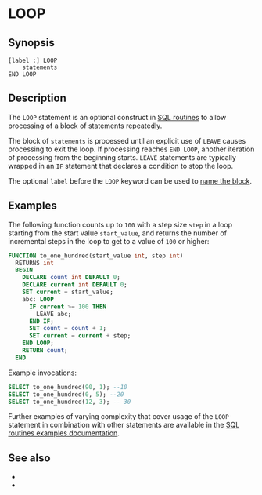 # LOOP

## Synopsis

```text
[label :] LOOP
    statements
END LOOP
```

## Description

The `LOOP` statement is an optional construct in [SQL
routines](/routines/introduction) to allow processing of a block of statements
repeatedly.

The block of `statements` is processed until an explicit use of `LEAVE` causes
processing to exit the loop. If processing reaches `END LOOP`, another iteration
of processing from the beginning starts. `LEAVE` statements are typically
wrapped in an `IF` statement that declares a condition to stop the loop.

The optional `label` before the `LOOP` keyword can be used to [name the
block](routine-label).

## Examples

The following function counts up to `100` with a step size `step` in a loop
starting from the start value `start_value`, and returns the number of
incremental steps in the loop to get to a value of `100` or higher:

```sql
FUNCTION to_one_hundred(start_value int, step int)
  RETURNS int
  BEGIN
    DECLARE count int DEFAULT 0;
    DECLARE current int DEFAULT 0;
    SET current = start_value;
    abc: LOOP
      IF current >= 100 THEN
        LEAVE abc;
      END IF;
      SET count = count + 1;
      SET current = current + step;
    END LOOP;
    RETURN count;
  END
```

Example invocations:

```sql
SELECT to_one_hundred(90, 1); --10
SELECT to_one_hundred(0, 5); --20
SELECT to_one_hundred(12, 3); -- 30
```

Further examples of varying complexity that cover usage of the `LOOP` statement
in combination with other statements are available in the [SQL routines examples
documentation](/routines/examples).

## See also

* [](/routines/introduction)
* [](/routines/leave)
